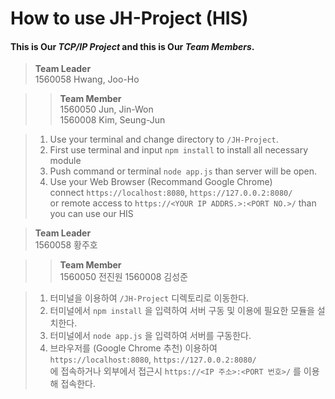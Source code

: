 # How to use JH-Project (HIS)

#### This is Our ***TCP/IP Project*** and this is Our ***Team Members***.

>**Team Leader**  
>1560058 Hwang, Joo-Ho

>>**Team Member**  
>>1560050 Jun, Jin-Won  
>>1560008 Kim, Seung-Jun
  
>1. Use your terminal and change directory to `/JH-Project`.  
>2. First use terminal and input `npm install` to install all necessary module
>3. Push command or terminal `node app.js` than server will be open.
>4. Use your Web Browser (Recommand Google Chrome) <br> connect `https://localhost:8080`, `https://127.0.0.2:8080/`<br> or remote access to `https://<YOUR IP ADDRS.>:<PORT NO.>/` than you can use our HIS


>**Team Leader**  
>1560058 황주호

>>**Team Member**  
>>1560050 전진원
>>1560008 김성준

>1. 터미널을 이용하여 `/JH-Project` 디렉토리로 이동한다.
>2. 터미널에서 `npm install` 을 입력하여 서버 구동 및 이용에 필요한 모듈을 설치한다.
>3. 터미널에서 `node app.js` 을 입력하여 서버를 구동한다.
>4. 브라우저를 (Google Chrome 추천) 이용하여 <br> `https://localhost:8080`, `https://127.0.0.2:8080/`<br> 에 접속하거나 외부에서 접근시 `https://<IP 주소>:<PORT 번호>/` 를 이용해 접속한다.
